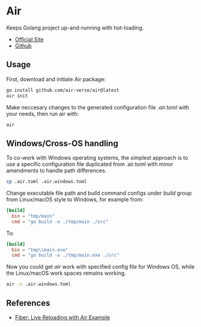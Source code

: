 # Air

Keeps Golang project up-and-running with hot-loading.

- [Official Site](https://github.com/air-verse/air)
- [Github](https://github.com/air-verse/air)

## Usage

First, download and initiate Air package:

```bash
go install github.com/air-verse/air@latest
air init
```

Make neccesary changes to the generated configuration file _.air.toml_ with your needs, then run air with:

```bash
air
```

## Windows/Cross-OS handling

To co-work with Windows operating systems, the simplest approach is to use a specific configuration file duplicated from .air.toml with minor amendments to handle path differences.

```bash
cp .air.toml .air.windows.toml
```

Change executable file path and build command configs under _build_ group from Linux/macOS style to Windows, for example from:

```toml
[build]
  bin = "tmp/main"
  cmd = "go build -o ./tmp/main ./src"
```

To:

```toml
[build]
  bin = "tmp\\main.exe"
  cmd = "go build -o ./tmp/main.exe ./src"
```

Now you could get _air_ work with specified config file for Windows OS, while the Linux/macOS work spaces remains working.

```bash
air -c .air.windows.toml
```

## References

- [Fiber: Live Reloading with Air Example](https://docs.gofiber.io/recipes/air/)
